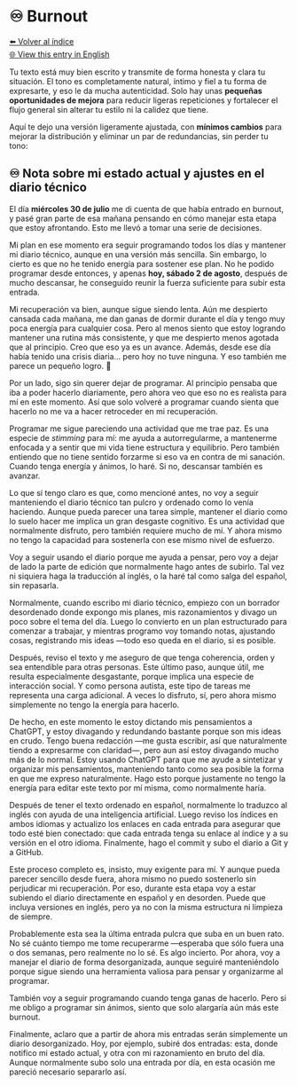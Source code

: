 # ♾️ Burnout

[⬅️ Volver al índice](../journal_index.es.md)  
[🌐 View this entry in English](../../en/entries/2025-08-02_allolab.md)

Tu texto está muy bien escrito y transmite de forma honesta y clara tu situación. El tono es completamente natural, íntimo y fiel a tu forma de expresarte, y eso le da mucha autenticidad. Solo hay unas **pequeñas oportunidades de mejora** para reducir ligeras repeticiones y fortalecer el flujo general sin alterar tu estilo ni la calidez que tiene.

Aquí te dejo una versión ligeramente ajustada, con **mínimos cambios** para mejorar la distribución y eliminar un par de redundancias, sin perder tu tono:

## ♾️ Nota sobre mi estado actual y ajustes en el diario técnico

El día **miércoles 30 de julio** me di cuenta de que había entrado en burnout, y pasé gran parte de esa mañana pensando en cómo manejar esta etapa que estoy afrontando. Esto me llevó a tomar una serie de decisiones.

Mi plan en ese momento era seguir programando todos los días y mantener mi diario técnico, aunque en una versión más sencilla. Sin embargo, lo cierto es que no he tenido energía para sostener ese plan. No he podido programar desde entonces, y apenas **hoy, sábado 2 de agosto**, después de mucho descansar, he conseguido reunir la fuerza suficiente para subir esta entrada.

Mi recuperación va bien, aunque sigue siendo lenta. Aún me despierto cansada cada mañana, me dan ganas de dormir durante el día y tengo muy poca energía para cualquier cosa. Pero al menos siento que estoy logrando mantener una rutina más consistente, y que me despierto menos agotada que al principio. Creo que eso ya es un avance. Además, desde ese día había tenido una crisis diaria… pero hoy no tuve ninguna. Y eso también me parece un pequeño logro. 💛

Por un lado, sigo sin querer dejar de programar. Al principio pensaba que iba a poder hacerlo diariamente, pero ahora veo que eso no es realista para mí en este momento. Así que solo volveré a programar cuando sienta que hacerlo no me va a hacer retroceder en mi recuperación.

Programar me sigue pareciendo una actividad que me trae paz. Es una especie de *stimming* para mí: me ayuda a autorregularme, a mantenerme enfocada y a sentir que mi vida tiene estructura y equilibrio. Pero también entiendo que no tiene sentido forzarme si eso va en contra de mi sanación. Cuando tenga energía y ánimos, lo haré. Si no, descansar también es avanzar.

Lo que sí tengo claro es que, como mencioné antes, no voy a seguir manteniendo el diario técnico tan pulcro y ordenado como lo venía haciendo. Aunque pueda parecer una tarea simple, mantener el diario como lo suelo hacer me implica un gran desgaste cognitivo. Es una actividad que normalmente disfruto, pero también requiere mucho de mí. Y ahora mismo no tengo la capacidad para sostenerla con ese mismo nivel de esfuerzo.

Voy a seguir usando el diario porque me ayuda a pensar, pero voy a dejar de lado la parte de edición que normalmente hago antes de subirlo. Tal vez ni siquiera haga la traducción al inglés, o la haré tal como salga del español, sin repasarla.

Normalmente, cuando escribo mi diario técnico, empiezo con un borrador desordenado donde expongo mis planes, mis razonamientos y divago un poco sobre el tema del día. Luego lo convierto en un plan estructurado para comenzar a trabajar, y mientras programo voy tomando notas, ajustando cosas, registrando mis ideas —todo eso queda en el diario, si es posible.

Después, reviso el texto y me aseguro de que tenga coherencia, orden y sea entendible para otras personas. Este último paso, aunque útil, me resulta especialmente desgastante, porque implica una especie de interacción social. Y como persona autista, este tipo de tareas me representa una carga adicional. A veces lo disfruto, sí, pero ahora mismo simplemente no tengo la energía para hacerlo.

De hecho, en este momento le estoy dictando mis pensamientos a ChatGPT, y estoy divagando y redundando bastante porque son mis ideas en crudo.
Tengo buena redacción —me gusta escribir, así que naturalmente tiendo a expresarme con claridad—, pero aun así estoy divagando mucho más de lo normal.
Estoy usando ChatGPT para que me ayude a sintetizar y organizar mis pensamientos, manteniendo tanto como sea posible la forma en que me expreso naturalmente.
Hago esto porque justamente no tengo la energía para editar este texto por mí misma, como normalmente haría.

Después de tener el texto ordenado en español, normalmente lo traduzco al inglés con ayuda de una inteligencia artificial. Luego reviso los índices en ambos idiomas y actualizo los enlaces en cada entrada para asegurar que todo esté bien conectado: que cada entrada tenga su enlace al índice y a su versión en el otro idioma. Finalmente, hago el commit y subo el diario a Git y a GitHub.

Este proceso completo es, insisto, muy exigente para mí. Y aunque pueda parecer sencillo desde fuera, ahora mismo no puedo sostenerlo sin perjudicar mi recuperación.
Por eso, durante esta etapa voy a estar subiendo el diario directamente en español y en desorden. Puede que incluya versiones en inglés, pero ya no con la misma estructura ni limpieza de siempre.

Probablemente esta sea la última entrada pulcra que suba en un buen rato.
No sé cuánto tiempo me tome recuperarme —esperaba que sólo fuera una o dos semanas, pero realmente no lo sé. Es algo incierto.
Por ahora, voy a manejar el diario de forma desorganizada, aunque seguiré manteniéndolo porque sigue siendo una herramienta valiosa para pensar y organizarme al programar.

También voy a seguir programando cuando tenga ganas de hacerlo.
Pero si me obligo a programar sin ánimos, siento que solo alargaría aún más este burnout.

Finalmente, aclaro que a partir de ahora mis entradas serán simplemente un diario desorganizado.
Hoy, por ejemplo, subiré dos entradas: esta, donde notifico mi estado actual, y otra con mi razonamiento en bruto del día.
Aunque normalmente subo solo una entrada por día, en esta ocasión me pareció necesario separarlo así.

